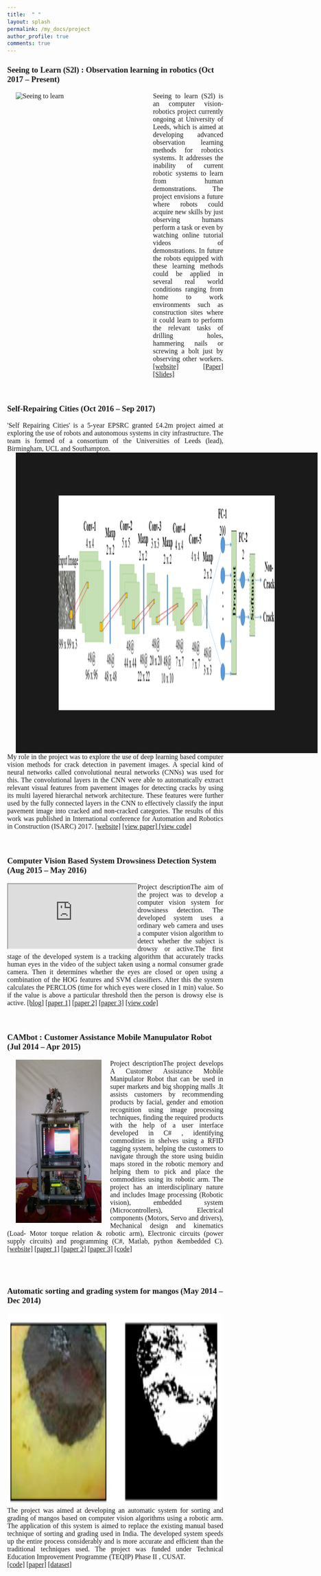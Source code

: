 ```yaml
---
title:  " "
layout: splash
permalink: /my_docs/project
author_profile: true
comments: true
---
```

<link rel="stylesheet" href="/assets/styles.css">
<font face="Georgia" size="3" >
<!--------------------------------------------------------------------------------------------------------------------------->

<h3>Seeing to Learn (S2l) : Observation learning in robotics (Oct 2017 – Present)</h3>
<img src="/assets/images/proj_s2l.gif" alt="Seeing to learn" height="700" width="300" align="left" hspace="20" >
<p align="justify">
Seeing to learn (S2l) is an computer vision-robotics project currently ongoing at University of Leeds, which is aimed at developing advanced observation learning methods for robotics systems. It addresses the inability of current robotic systems to learn from human demonstrations. The project envisions a future where robots could acquire new skills by just observing humans perform a task or even by watching online tutorial videos of demonstrations. In future the robots equipped with these learning methods could be applied in several real world conditions ranging from home to work environments such as construction sites where it could learn to perform the relevant tasks of drilling holes, hammering nails or screwing a bolt just by observing other workers.
<a href="https://leopauly.github.io/s2l/">[website]</a>
<a href="https://www.frontiersin.org/articles/10.3389/frobt.2021.686368/full"> [Paper]</a>
<a href="https://docs.google.com/presentation/d/1pMMhYbRxoYhzjQuysP6tOBuzaTrlubu1/edit?usp=sharing&ouid=101733491474689445191&rtpof=true&sd=true"> [Slides]</a>
</p>
<br>
<!--------------------------------------------------------------------------------------------------------------------------->


<h3>Self-Repairing Cities (Oct 2016 – Sep 2017)</h3>
<p align="justify">
'Self Repairing Cities' is a 5-year EPSRC granted £4.2m project aimed at exploring the use of robots and autonomous systems in city infrastructure. The team is formed of a consortium of the Universities of Leeds (lead), Birmingham, UCL and Southampton.<br>
<img src="/assets/images/porj_road.png" alt="Seeing to learn" height="500" width="530" hspace="20" align="left" border="100"/>
My role in the project was to explore the use of deep learning based computer vision methods for crack detection in pavement images. A special kind of neural networks called convolutional neural networks (CNNs) was used for this. The convolutional layers in the CNN were able to automatically extract relevant visual features from pavement images for detecting cracks by using its multi layered hierarchal network architecture. These features were further used by the fully connected layers in the CNN to effectively classify the input pavement image into cracked and non-cracked categories. The results of this work was published in International conference for Automation and Robotics in Construction (ISARC) 2017.
<a href="http://selfrepairingcities.com/">[website]</a>
<a href="https://core.ac.uk/download/pdf/96765657.pdf"> [view paper] </a>
<a href="https://github.com/leopauly/ISARC-2017"> [view code] </a>
</p>
<br>
<!--------------------------------------------------------------------------------------------------------------------------->


<h3>Computer Vision Based System Drowsiness Detection System (Aug 2015 – May 2016)</h3>
<p>
<div class="container" align="left" hspace="20">
<iframe src="https://www.youtube.com/embed/11ocmhjUZDA" align="left">
</iframe>
</div>
</p>
<p align="justify">
Project descriptionThe aim of the project was to develop a computer vision system for drowsiness detection. The developed system uses a ordinary web camera and uses a computer vision algorithm to detect whether the subject is drowsy or active.The first stage of the developed system is a tracking algorithm that accurately tracks human eyes in the video of the subject taken using a normal consumer grade camera. Then it determines whether the eyes are closed or open using a combination of the HOG features and SVM classifiers. After this the system calculates the PERCLOS (time for which eyes were closed in 1 min) value. So if the value is above a particular threshold then the person is drowsy else is active.
<a href="http://leopauly.blogspot.com/2016/09/computer-vision-system-for-drowsiness.html">[blog]</a>
<a href="https://ieeexplore.ieee.org/abstract/document/7434232">[paper 1]</a>
<a href="https://ieeexplore.ieee.org/abstract/document/7449931">[paper 2]</a>
<a href="http://www.mecs-press.org/ijigsp/ijigsp-v8-n10/IJIGSP-V8-N10-2.pdf">[paper 3]</a>
<a href="https://github.com/leopauly/Drowsiness-Detection-system"> [view code] </a>
</p>
<br>
<!--------------------------------------------------------------------------------------------------------------------------->


<h3>CAMbot : Customer Assistance Mobile Manupulator Robot (Jul 2014 – Apr 2015)</h3>
<img src="/assets/images/proj_cambot.jpg" height="380" width="200"  align="left" hspace="20"/>
<p align="justify">
Project descriptionThe project develops A Customer Assistance Mobile Manipulator Robot that can be used in super markets and big shopping malls .It assists customers by recommending products by facial, gender and emotion recognition using image processing techniques, finding the required products with the help of a user interface developed in C# , identifying commodities in shelves using a RFID tagging system, helping the customers to navigate through the store using buidin maps stored in the robotic memory and helping them to pick and place the commodities using its robotic arm. The project has an interdisciplinary nature and includes Image processing (Robotic vision), embedded system (Microcontrollers), Electrical components (Motors, Servo and drivers), Mechanical design and kinematics (Load- Motor torque relation & robotic arm), Electronic circuits (power supply circuits) and programming (C#, Matlab, python &embedded C).
<a href="https://caskbot.wordpress.com/">[website]</a>
<a href="https://ieeexplore.ieee.org/abstract/document/7456644">[paper 1]</a>
<a href="https://ieeexplore.ieee.org/abstract/document/7475299">[paper 2]</a>
<a href="https://ieeexplore.ieee.org/abstract/document/7489551">[paper 3]</a>
<a href="https://github.com/leopauly/CAMbot-Customer-Assistance-Mobile-Manipulator-Robot">[code]</a>
</p>
<br>
<!--------------------------------------------------------------------------------------------------------------------------->
<br>
<h3>Automatic sorting and grading system for mangos (May 2014 – Dec 2014)</h3>
<div class="container_mango" align="left" hspace="20">
<img style="height=10; width=10;" src="/assets/images/proj_mango.png" height="450" width="500"  align="left"/>
</div>
<p align="justify">
The project was aimed at developing an automatic system for sorting and grading of mangos based on computer vision algorithms using a robotic arm. The application of this system is aimed to replace the existing manual based technique of sorting and grading used in India. The developed system speeds up the entire process considerably and is more accurate and efficient than the traditional techniques used.
The project was funded under Technical Education Improvement Programme (TEQIP) Phase II , CUSAT.<br>
<a href="https://github.com/leopauly/Robotic-Arm-With-Computer-Vision">[code]</a>
<a href="https://ieeexplore.ieee.org/abstract/document/7154891">[paper]</a>
<a href="http://leopauly.blogspot.com/2016/09/mango-images-in-wild-miw-database.html">[dataset]</a>
</p>

<!--------------------------------------------------------------------------------------------------------------------------->


</font>
